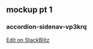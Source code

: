 ## mockup pt 1

### accordion-sidenav-vp3krq


[Edit on StackBlitz](https://stackblitz.com/edit/accordion-sidenav-vp3krq)

